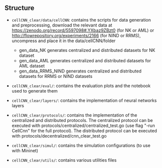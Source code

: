 ## Structure
- `cellCNN_clear/data/cellCNN`: contains the scripts for data generation and preprocessing, download the relevant data
  at https://zenodo.org/record/5597098#.YXbaz9ZBzt0 (for NK or AML) or http://flowrepository.org/experiments/2166 (for NIND or RRMS), uncompress and place it in the data/cellCNN/folder
    - gen_data_NK generates centralized and distributed datasets for NK dataset
    - gen_data_AML generates centralized and distributed datasets for AML dataset
    - gen_data_RRMS_NIND generates centralized and distributed datasets for RRMS or NIND datasets

- `cellCNN_clear/eval/`: contains the evaluation plots and the notebook used to generate them

- `cellCNN_clear/layers/`: contains the implementation of neural networks layers

- `cellCNN_clear/protocols/`: contains the implementation of the centralized and distributed protocols. The centralized protocol can be executed with protocols/centralized/centralized_test.go (use flag "-run CellCnn" for the full protocol). The distributed protocol can be executed with protocols/decentralized/cnn_clear_test.go

- `cellCNN_clear/simul/`: contains the simulation configurations (to use with Mininet)

- `cellCNN_clear/utils/`: contains various utilities files
